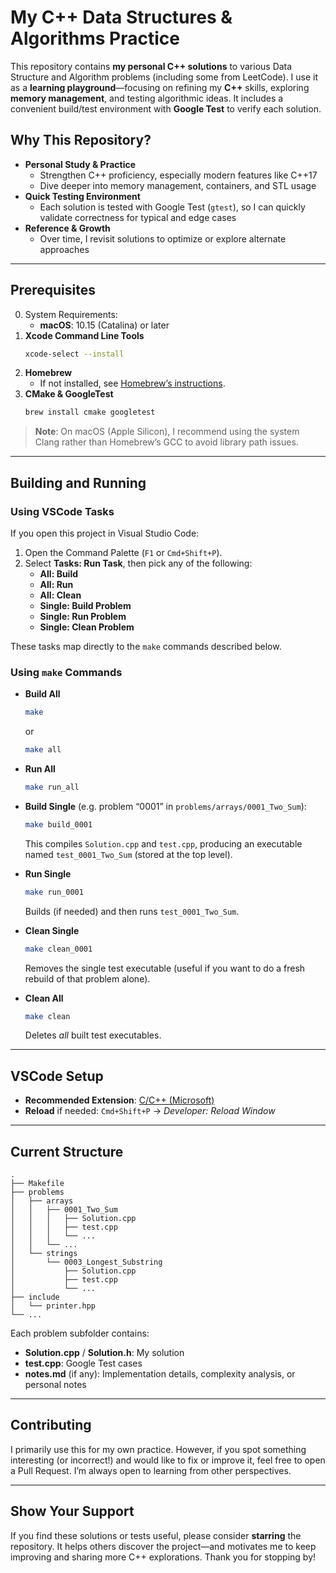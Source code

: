 # My C++ Data Structures & Algorithms Practice

This repository contains **my personal C++ solutions** to various Data Structure and Algorithm problems (including some from LeetCode). I use it as a **learning playground**—focusing on refining my **C++** skills, exploring **memory management**, and testing algorithmic ideas. It includes a convenient build/test environment with **Google Test** to verify each solution.

## Why This Repository?

- **Personal Study & Practice**
  - Strengthen C++ proficiency, especially modern features like C++17
  - Dive deeper into memory management, containers, and STL usage
- **Quick Testing Environment**
  - Each solution is tested with Google Test (`gtest`), so I can quickly validate correctness for typical and edge cases
- **Reference & Growth**
  - Over time, I revisit solutions to optimize or explore alternate approaches

---

## Prerequisites

0. System Requirements:
   - **macOS**: 10.15 (Catalina) or later
1. **Xcode Command Line Tools**
   ```bash
   xcode-select --install
   ```
2. **Homebrew**
   - If not installed, see [Homebrew’s instructions](https://brew.sh).
3. **CMake & GoogleTest**
   ```bash
   brew install cmake googletest
   ```

> **Note**: On macOS (Apple Silicon), I recommend using the system Clang rather than Homebrew’s GCC to avoid library path issues.

---

## Building and Running

### Using VSCode Tasks

If you open this project in Visual Studio Code:

1. Open the Command Palette (`F1` or `Cmd+Shift+P`).
2. Select **Tasks: Run Task**, then pick any of the following:
   - **All: Build**
   - **All: Run**
   - **All: Clean**
   - **Single: Build Problem**
   - **Single: Run Problem**
   - **Single: Clean Problem**

These tasks map directly to the `make` commands described below.

### Using `make` Commands

- **Build All**

  ```bash
  make
  ```

  or

  ```bash
  make all
  ```

- **Run All**

  ```bash
  make run_all
  ```

- **Build Single** (e.g. problem “0001” in `problems/arrays/0001_Two_Sum`):

  ```bash
  make build_0001
  ```

  This compiles `Solution.cpp` and `test.cpp`, producing an executable named `test_0001_Two_Sum` (stored at the top level).

- **Run Single**

  ```bash
  make run_0001
  ```

  Builds (if needed) and then runs `test_0001_Two_Sum`.

- **Clean Single**

  ```bash
  make clean_0001
  ```

  Removes the single test executable (useful if you want to do a fresh rebuild of that problem alone).

- **Clean All**
  ```bash
  make clean
  ```
  Deletes _all_ built test executables.

---

## VSCode Setup

- **Recommended Extension**: [C/C++ (Microsoft)](https://marketplace.visualstudio.com/items?itemName=ms-vscode.cpptools)
- **Reload** if needed: `Cmd+Shift+P` → _Developer: Reload Window_

---

## Current Structure

```
.
├── Makefile
├── problems
│   ├── arrays
│   │   ├── 0001_Two_Sum
│   │   │   ├── Solution.cpp
│   │   │   ├── test.cpp
│   │   │   └── ...
│   │   └── ...
│   └── strings
│       └── 0003_Longest_Substring
│           ├── Solution.cpp
│           ├── test.cpp
│           └── ...
├── include
│   └── printer.hpp
└── ...
```

Each problem subfolder contains:

- **Solution.cpp** / **Solution.h**: My solution
- **test.cpp**: Google Test cases
- **notes.md** (if any): Implementation details, complexity analysis, or personal notes

---

## Contributing

I primarily use this for my own practice. However, if you spot something interesting (or incorrect!) and would like to fix or improve it, feel free to open a Pull Request. I’m always open to learning from other perspectives.

---

## Show Your Support

If you find these solutions or tests useful, please consider **starring** the repository. It helps others discover the project—and motivates me to keep improving and sharing more C++ explorations. Thank you for stopping by!
